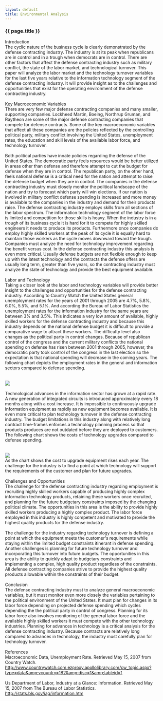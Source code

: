 ```yaml
---
layout: default
title: Environmental Analysis
---
```


### {{ page.title }}
Introduction<br />
The cyclic nature of the business cycle is clearly demonstrated by the defense contracting industry.  The industry is at its peak when republicans are in control and in a trough when democrats are in control.  There are other factors that affect the defense contracting industry such as military conflict, the state of the labor market, and technological turnover.  This paper will analyze the labor market and the technology turnover variables for the last five years relative to the information technology segment of the defense contracting industry.  It will provide insight as to the challenges and opportunities that exist for the operating environment of the defense contracting industry.<br /><br />
Key Macroeconomic Variables<br />
There are very few major defense contracting companies and many smaller, supporting companies.  Lockheed Martin, Boeing, Northrup Gruman, and Raytheon are some of the major defense contracting companies that compete for defense contracts.  Some of the key macroeconomic variables that affect all these companies are the policies reflected by the controlling political party, military conflict involving the United States, unemployment rates, the education and skill levels of the available labor force, and technology turnover.<br /><br />
Both political parties have innate policies regarding the defense of the United States.  The democratic party feels resources would be better utilized in areas other than defense and therefore attempt to cut the budget for defense when they are in control.  The republican party, on the other hand, feels national defense is a critical need for the nation and attempt to raise the defense budget when they are in control.  The companies in the defense contracting industry must closely monitor the political landscape of the nation and try to forecast which party will win elections.  If our nation is involved in military conflict defense spending is increased and more money is available to the companies in the industry and demand for their products raise.  The defense contracting industry employs skills from all sections of the labor spectrum.  The information technology segment of the labor force is limited and competition for those skills is heavy.  When the industry is in a trough of its business cycle it is hard for it to compete for highly skilled engineers it needs to produce its products.  Furthermore once companies do employ highly skilled workers at the peak of its cycle it is equally hard to maintain those workers as the cycle moves downward toward the trough.  Companies must analyze the need for technology improvement regarding the benefit versus cost.  In the defense contracting industry this analysis is even more critical.  Usually defense budgets are not flexible enough to keep up with the latest technology and the contracts the defense offers are usually long term, greater than five years, so the contracting industry must analyze the state of technology and provide the best equipment available.<br /><br />
Labor and Technology<br />
Taking a closer look at the labor and technology variables will provide better insight to the challenges and opportunities for the defense contracting industry.  According to Country Watch the United States general unemployment rates for the years of 2001 through 2005 are 4.7%, 5.8%, 6.0%, 5.5%, and 5.1%.  And according the Bureau of Labor Statistics the unemployment rates for the information industry for the same years are between 3% and 3.5%.  This indicates a very low amount of available, highly skilled workers for the defense contracting industry and because this industry depends on the national defense budget it is difficult to provide a comparative wage to attract these workers.  The difficulty level also changes as the political party in control changes.  Because of republican control of the congress and the current military conflicts the national spending on defense has risen between 2001 through 2005, however, the democratic party took control of the congress in the last election so the expectation is that national spending will decrease in the coming years.  The following chart depicts the employment rates in the general and information sectors compared to defense spending.<br /><br /><br />
<img src="http://docs.google.com/File?id=dcxjzr7b_11g2c66fg6" /><br /><br />
Technological advances in the information sector has grown at a rapid rate.  A new generation of integrated circuits is introduced approximately every 18 months along with a cost increase.  It is impossible to continuously upgrade information equipment as rapidly as new equipment becomes available.  It is even more critical to plan technology turnover in the defense contracting industry.  The budget limitations in this industry along with relatively long contract time-frames enforces a technology planning process so that products produces are not outdated before they are deployed to customers.  The following chart shows the costs of technology upgrades compared to defense spending.<br /><br /><br />
<img src="http://docs.google.com/File?id=dcxjzr7b_12grw7dzgt" /><br />
As the chart shows the cost to upgrade equipment rises each year.  The challenge for the industry is to find a point at which technology will support the requirements of the customer and plan for future upgrades.<br /><br />
Challenges and Opportunities<br />
The challenge for the defense contracting industry regarding employment is recruiting highly skilled workers capable of producing highly complex information technology products, retaining these workers once recruited, and planning for the future budgetary constraints imposed by the changing political climate.  The opportunities in this area is the ability to provide highly skilled workers producing a highly complex product.  The labor force employed in this industry is highly competent and motivated to provide the highest quality products for the defense industry.<br /><br />
The challenge for the industry regarding technology turnover is defining a point at which the equipment meets the customer's requirements while staying within the limited budget constraints itinerant in defense spending.  Another challenges is planning for future technology turnover and incorporating this turnover into future budgets.  The opportunities in this area is the ability to quickly adapt to budgetary constraints and implementing a complex, high quality product regardless of the constraints.  All defense contracting companies strive to provide the highest quality products allowable within the constraints of their budget.<br /><br />
Conclusion<br />
The defense contracting industry must to analyze general macroeconomic variables, but it must monitor even more closely the variables pertaining to the political environment of the United States.  It must plan for changes in its labor force depending on projected defense spending which cycles depending the the political party in control of congress.  Planning for its labor force also involves monitoring of the general labor force and the available highly skilled workers it must compete with the other technology industries.  Planning for advances in technology is a critical analysis for the defense contracting industry.  Because contracts are relatively long compared to advances in technology, the industry must carefully plan for technology turnover.<br /><br />
References<br />
Macroeconomic Data, Unemployment Rate. Retrieved May 15, 2007 from Country Watch. http://www.countrywatch.com.ezproxy.apollolibrary.com/cw_topic.aspx?type=data&amp;vcountry=182&amp;disc=1&amp;tableid=1<br /><br />
Us Department of Labor, Industry at a Glance: Information.  Retrieved May 15, 2007 from The Bureau of Labor Statistics. http://stats.bls.gov/iag/information.htm
